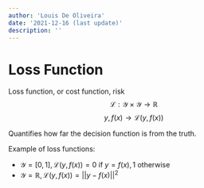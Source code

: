 ```yaml
---
author: 'Louis De Oliveira'
date: '2021-12-16 (last update)'
description: ''
---
```

# Loss Function
Loss function, or cost function, risk
$$ \mathcal{L} : \mathcal{Y} \times \mathcal{Y} \rightarrow \mathbb{R} $$
$$ y, f(x) \rightarrow \mathcal{L}(y,f(x)) $$

Quantifies how far the decision function is from the truth.

Example of loss functions:
- $\mathcal{Y} = [0,1], \, \mathcal{L}(y, f(x)) = 0 \text{ if } y=f(x), \, 1 \text{ otherwise}$
- $\mathcal{Y} = \mathbb{R}, \, \mathcal{L}(y, f(x)) = || y - f(x) ||^2$

